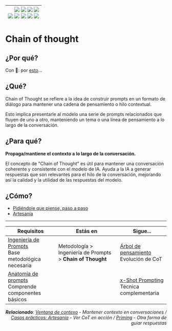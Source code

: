 <div align=right>

|[![](https://img.shields.io/badge/-Inicio-FFF?style=flat&logo=Emlakjet&logoColor=black)](/README.md) [![](https://img.shields.io/badge/-Introducción-FFF?style=flat&logo=abbrobotstudio&logoColor=black)](/documentos/intro.md) [![](https://img.shields.io/badge/-Modelos_de_lenguaje-FFF?style=flat&logo=LiveChat&logoColor=black)](/documentos/LLMs.md) [![](https://img.shields.io/badge/-Panorámica-FFF?style=flat&logo=openstreetmap&logoColor=black)](/documentos/panoramica.md)<br>  [![](https://img.shields.io/badge/-Prompts-FFF?style=flat&logo=Proton&logoColor=black)](/documentos/prompts/README.md) [![](https://img.shields.io/badge/-Ing,_de_prompts-FFF?style=flat&logo=googleearthengine&logoColor=black)](/documentos/ingenieriaDePrompts/README.md) [![](https://img.shields.io/badge/-Patrones-FFF?style=flat&logo=textpattern&logoColor=black)](/documentos/ingenieriaDePrompts/patrones/README.md) [![](https://img.shields.io/badge/8vP-FFF?style=flat&logo=v8&logoColor=black)](/documentos/prompts/mejoresPracticas/8virtudesDelPrompting.md) [![](https://img.shields.io/badge/-Casos_de_uso-FFF?style=flat&logo=gitbook&logoColor=black)](/documentos/casosDeUso/README.md)|
|-:|

</div>

# Chain of thought 

## ¿Por qué?

Con 🍎: por [esto](https://g.co/gemini/share/a94318ce50d0)...

## ¿Qué?

Chain of Thought se refiere a la idea de construir prompts en un formato de diálogo para mantener una cadena de pensamiento o hilo contextual. 

Esto implica presentarle al modelo una serie de prompts relacionados que fluyen de uno a otro, manteniendo un tema o una línea de pensamiento a lo largo de la conversación.

## ¿Para qué?

**Propaga/mantiene el contexto a lo largo de la conversación.**

El concepto de "Chain of Thought" es útil para mantener una conversación coherente y consistente con el modelo de IA. Ayuda a la IA a generar respuestas que son relevantes para el hilo de la conversación, mejorando así la calidad y la utilidad de las respuestas del modelo.

## ¿Cómo?

- [Pidiéndole que piense, paso a paso](https://g.co/gemini/share/dfd8f14e1eb2)
- [Artesanía](/documentos/casosDeUso/artesania.md)

---

<div align=right>

|Requisitos|Estás en|Sigue...|
|-|-|-|
|[Ingeniería de Prompts](README.md)<br>Base metodológica necesaria|Metodología > Ingeniería de Prompts > **Chain of Thought**|[Árbol de pensamiento](arbolPensamiento.md)<br>Evolución de CoT
|[Anatomía de prompts](../prompts/anatomia.md)<br>Comprende componentes básicos||[x-Shot Prompting](xShotPrompting.md)<br>Técnica complementaria

<i>**Relacionado**: [Ventana de contexo](../prompts/ventanaDeContexto.md) - Mantener contexto en conversaciones / [Casos prácticos: Artesanía](../casosDeUso/artesania.md) - Ver CoT en acción / [Priming](priming.md) - Otra forma de guiar respuestas</i>

</div>
